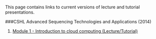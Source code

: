 This page contains links to current versions of lecture and tutorial presentations.

###CSHL Advanced Sequencing Technologies and Applications (2014)

1. [Module 1 - Introduction to cloud computing (Lecture/Tutorial)](https://github.com/griffithlab/rnaseq_tutorial/wiki/LecturesFiles/cshl/2014/RNASeq_Module1_AmazonPreTutorial.pdf)
